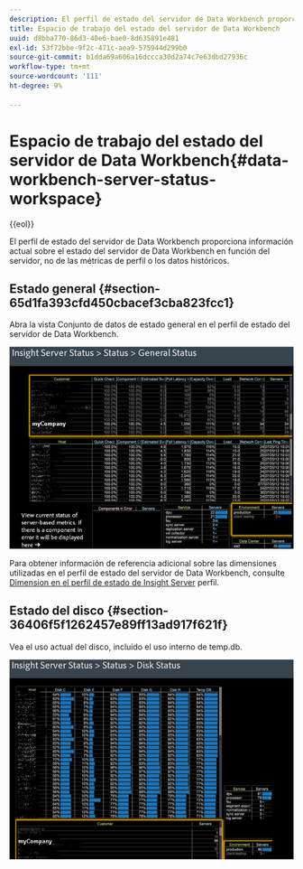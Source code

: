 ```yaml
---
description: El perfil de estado del servidor de Data Workbench proporciona información actual sobre el estado del servidor de Data Workbench en función del servidor, no de las métricas de perfil o los datos históricos.
title: Espacio de trabajo del estado del servidor de Data Workbench
uuid: d8bba770-86d3-40e6-bae0-8d635891e481
exl-id: 53f72bbe-9f2c-471c-aea9-575944d299b0
source-git-commit: b1dda69a606a16dccca30d2a74c7e63dbd27936c
workflow-type: tm+mt
source-wordcount: '111'
ht-degree: 9%

---
```


# Espacio de trabajo del estado del servidor de Data Workbench{#data-workbench-server-status-workspace}

{{eol}}

El perfil de estado del servidor de Data Workbench proporciona información actual sobre el estado del servidor de Data Workbench en función del servidor, no de las métricas de perfil o los datos históricos.

## Estado general {#section-65d1fa393cfd450cbacef3cba823fcc1}

Abra la vista Conjunto de datos de estado general en el perfil de estado del servidor de Data Workbench.

![](assets/Managing_Server_Status.png)

Para obtener información de referencia adicional sobre las dimensiones utilizadas en el perfil de estado del servidor de Data Workbench, consulte [Dimension en el perfil de estado de Insight Server](../../../home/monitoring-installation/monitoring-appendix/monitoring-servers-profile.md#concept-8cbeb91e99bc42e2b52b22d551423f8a) perfil.

## Estado del disco {#section-36406f5f1262457e89ff13ad917f621f}

Vea el uso actual del disco, incluido el uso interno de temp.db.

![](assets/Managing_Server_DiskStatus.png)
